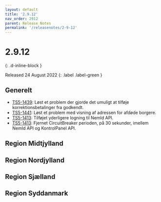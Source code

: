 ```yaml
---
layout: default
title: '2.9.12'
nav_order: 2912
parent: Release Notes
permalink: '/releasenotes/2-9-12'
---
```


# 2.9.12
{: .d-inline-block }

Released 24 August 2022
{: .label .label-green }

## Generelt
- [TS5-1439](https://sd.trifork.com/browse/TS5-1439): Løst et problem der gjorde det umuligt at tilføje korrektionsbetalinger fra godkendt.
- [TS5-1441](https://sd.trifork.com/browse/TS5-1441): Løst et problem med visning af adressen for afdøde borgere.
- [TS5-1413](https://sd.trifork.com/browse/TS5-1413): Tilføjet yderligere logning til NemId API.
- [TS5-1413](https://sd.trifork.com/browse/TS5-1413): Fjernet CircuitBreaker perioden, på 30 sekunder, imellem NemId API og KontrolPanel API.

## Region Midtjylland

## Region Nordjylland

## Region Sjælland

## Region Syddanmark
